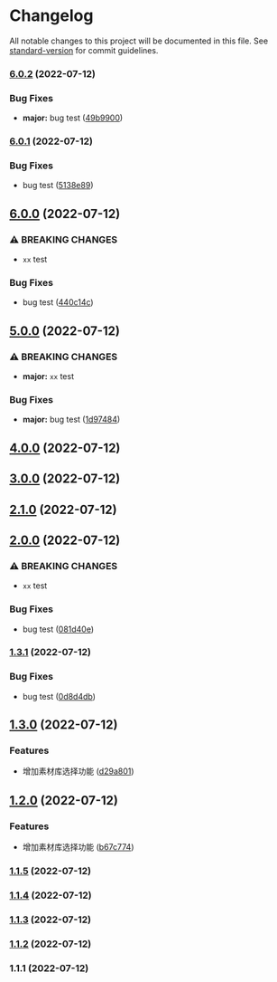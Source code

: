 # Changelog

All notable changes to this project will be documented in this file. See [standard-version](https://github.com/conventional-changelog/standard-version) for commit guidelines.

### [6.0.2](https://github.com/fuzhGit/regulatoryPlatform/compare/v6.0.1...v6.0.2) (2022-07-12)


### Bug Fixes

* **major:** bug test ([49b9900](https://github.com/fuzhGit/regulatoryPlatform/commit/49b99008588164070dbcf96f79f30330d1da7e36))

### [6.0.1](https://github.com/fuzhGit/regulatoryPlatform/compare/v6.0.0...v6.0.1) (2022-07-12)


### Bug Fixes

* bug test ([5138e89](https://github.com/fuzhGit/regulatoryPlatform/commit/5138e897cf34fcb88c391173cb83687350e1f53e))

## [6.0.0](https://github.com/fuzhGit/regulatoryPlatform/compare/v5.0.0...v6.0.0) (2022-07-12)


### ⚠ BREAKING CHANGES

* `xx` test

### Bug Fixes

* bug test ([440c14c](https://github.com/fuzhGit/regulatoryPlatform/commit/440c14cb4e50f67cc6377ea247fee388ca986cee))

## [5.0.0](https://github.com/fuzhGit/regulatoryPlatform/compare/v4.0.0...v5.0.0) (2022-07-12)


### ⚠ BREAKING CHANGES

* **major:** `xx` test

### Bug Fixes

* **major:** bug test ([1d97484](https://github.com/fuzhGit/regulatoryPlatform/commit/1d97484029f9694d5ae72c0f3229f011e3500227))

## [4.0.0](https://github.com/fuzhGit/regulatoryPlatform/compare/v3.0.0...v4.0.0) (2022-07-12)

## [3.0.0](https://github.com/fuzhGit/regulatoryPlatform/compare/v2.1.0...v3.0.0) (2022-07-12)

## [2.1.0](https://github.com/fuzhGit/regulatoryPlatform/compare/v2.0.0...v2.1.0) (2022-07-12)

## [2.0.0](https://github.com/fuzhGit/regulatoryPlatform/compare/v1.3.1...v2.0.0) (2022-07-12)


### ⚠ BREAKING CHANGES

* `xx` test

### Bug Fixes

* bug test ([081d40e](https://github.com/fuzhGit/regulatoryPlatform/commit/081d40eb308786a3c2007da79b9d90cd2fb34774))

### [1.3.1](https://github.com/fuzhGit/regulatoryPlatform/compare/v1.3.0...v1.3.1) (2022-07-12)


### Bug Fixes

* bug test ([0d8d4db](https://github.com/fuzhGit/regulatoryPlatform/commit/0d8d4dbf5371b1b4338cc692cc3394e9ee9480ae))

## [1.3.0](https://github.com/fuzhGit/regulatoryPlatform/compare/v1.2.0...v1.3.0) (2022-07-12)


### Features

* 增加素材库选择功能 ([d29a801](https://github.com/fuzhGit/regulatoryPlatform/commit/d29a801b21a03c28e0e1bee984675a42028c287f))

## [1.2.0](https://github.com/fuzhGit/regulatoryPlatform/compare/v1.1.5...v1.2.0) (2022-07-12)


### Features

* 增加素材库选择功能 ([b67c774](https://github.com/fuzhGit/regulatoryPlatform/commit/b67c774f8bf7e506383e827169051db3840e48a8))

### [1.1.5](https://github.com/fuzhGit/regulatoryPlatform/compare/v1.1.4...v1.1.5) (2022-07-12)

### [1.1.4](https://github.com/fuzhGit/regulatoryPlatform/compare/v1.1.3...v1.1.4) (2022-07-12)

### [1.1.3](https://github.com/fuzhGit/regulatoryPlatform/compare/v1.1.2...v1.1.3) (2022-07-12)

### [1.1.2](https://github.com/fuzhGit/regulatoryPlatform/compare/v1.1.1...v1.1.2) (2022-07-12)

### 1.1.1 (2022-07-12)
